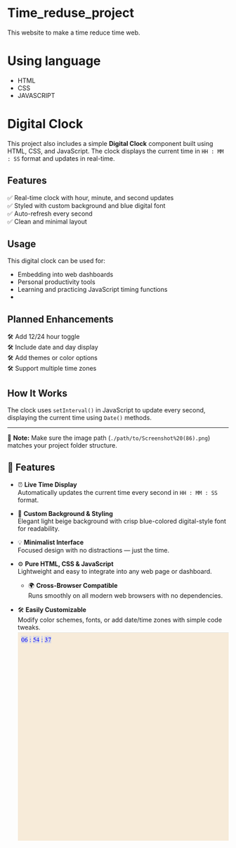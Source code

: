 # Time_reduse_project
This website to make a time reduce time web.
# Using language
- HTML
- CSS
- JAVASCRIPT
 # Digital Clock
 
This project also includes a simple **Digital Clock** component built using HTML, CSS, and JavaScript. The clock displays the current time in `HH : MM : SS` format and updates in real-time.
## Features

✅ Real-time clock with hour, minute, and second updates  
✅ Styled with custom background and blue digital font  
✅ Auto-refresh every second  
✅ Clean and minimal layout 
## Usage

This digital clock can be used for:

- Embedding into web dashboards
- Personal productivity tools
- Learning and practicing JavaScript timing functions
- 
## Planned Enhancements

🛠️ Add 12/24 hour toggle  
🛠️ Include date and day display  
🛠️ Add themes or color options  
🛠️ Support multiple time zones  
## How It Works

The clock uses `setInterval()` in JavaScript to update every second, displaying the current time using `Date()` methods.

---

📌 **Note:** Make sure the image path (`./path/to/Screenshot%20(86).png`) matches your project folder structure.
## 🔧 Features

- ⏰ **Live Time Display**  
  Automatically updates the current time every second in `HH : MM : SS` format.

- 🎨 **Custom Background & Styling**  
  Elegant light beige background with crisp blue-colored digital-style font for readability.

- 💡 **Minimalist Interface**  
  Focused design with no distractions — just the time.

- ⚙️ **Pure HTML, CSS & JavaScript**  
  Lightweight and easy to integrate into any web page or dashboard.
  - 🌍 **Cross-Browser Compatible**  
  Runs smoothly on all modern web browsers with no dependencies.
- 🛠️ **Easily Customizable**  
  Modify color schemes, fonts, or add date/time zones with simple code tweaks.
![image alt](https://github.com/Amrenderkumar/Time_reduse_project/blob/51b8dfc85c0a1a441c25112abf9f5802dd26e116/Screenshot%20(86).png)
